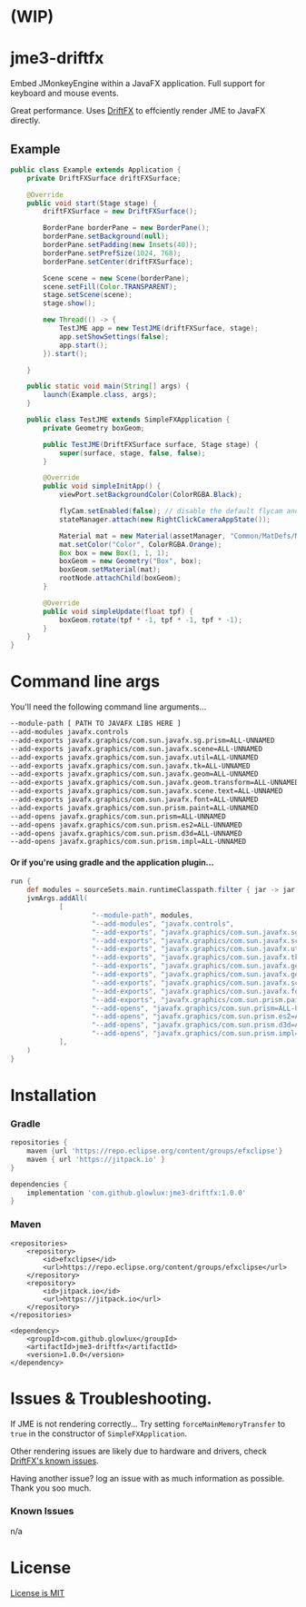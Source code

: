 # (WIP)
# jme3-driftfx

Embed JMonkeyEngine within a JavaFX application. Full support for keyboard and mouse events.  

Great performance. Uses [DriftFX](https://github.com/eclipse-efx/efxclipse-drift) to effciently render JME to JavaFX directly.

## Example
```java
public class Example extends Application {
    private DriftFXSurface driftFXSurface;

    @Override
    public void start(Stage stage) {
        driftFXSurface = new DriftFXSurface();

        BorderPane borderPane = new BorderPane();
        borderPane.setBackground(null);
        borderPane.setPadding(new Insets(40));
        borderPane.setPrefSize(1024, 768);
        borderPane.setCenter(driftFXSurface);

        Scene scene = new Scene(borderPane);
        scene.setFill(Color.TRANSPARENT);
        stage.setScene(scene);
        stage.show();

        new Thread(() -> {
            TestJME app = new TestJME(driftFXSurface, stage);
            app.setShowSettings(false);
            app.start();
        }).start();

    }

    public static void main(String[] args) {
        launch(Example.class, args);
    }

    public class TestJME extends SimpleFXApplication {
        private Geometry boxGeom;

        public TestJME(DriftFXSurface surface, Stage stage) {
            super(surface, stage, false, false);
        }

        @Override
        public void simpleInitApp() {
            viewPort.setBackgroundColor(ColorRGBA.Black);

            flyCam.setEnabled(false); // disable the default flycam and replace it with a cam that does not lock the camera instantly.
            stateManager.attach(new RightClickCameraAppState());

            Material mat = new Material(assetManager, "Common/MatDefs/Misc/Unshaded.j3md");
            mat.setColor("Color", ColorRGBA.Orange);
            Box box = new Box(1, 1, 1);
            boxGeom = new Geometry("Box", box);
            boxGeom.setMaterial(mat);
            rootNode.attachChild(boxGeom);
        }

        @Override
        public void simpleUpdate(float tpf) {
            boxGeom.rotate(tpf * -1, tpf * -1, tpf * -1);
        }
    }
}
```
# Command line args
You'll need the following command line arguments...
```bash
--module-path [ PATH TO JAVAFX LIBS HERE ]
--add-modules javafx.controls
--add-exports javafx.graphics/com.sun.javafx.sg.prism=ALL-UNNAMED 
--add-exports javafx.graphics/com.sun.javafx.scene=ALL-UNNAMED 
--add-exports javafx.graphics/com.sun.javafx.util=ALL-UNNAMED 
--add-exports javafx.graphics/com.sun.javafx.tk=ALL-UNNAMED 
--add-exports javafx.graphics/com.sun.javafx.geom=ALL-UNNAMED 
--add-exports javafx.graphics/com.sun.javafx.geom.transform=ALL-UNNAMED 
--add-exports javafx.graphics/com.sun.javafx.scene.text=ALL-UNNAMED 
--add-exports javafx.graphics/com.sun.javafx.font=ALL-UNNAMED 
--add-exports javafx.graphics/com.sun.prism.paint=ALL-UNNAMED 
--add-opens javafx.graphics/com.sun.prism=ALL-UNNAMED
--add-opens javafx.graphics/com.sun.prism.es2=ALL-UNNAMED 
--add-opens javafx.graphics/com.sun.prism.d3d=ALL-UNNAMED 
--add-opens javafx.graphics/com.sun.prism.impl=ALL-UNNAMED
```

#### Or if you're using gradle and the application plugin...
```gradle
run {
    def modules = sourceSets.main.runtimeClasspath.filter { jar -> jar.getName().contains('javafx-') } .getAsPath()
    jvmArgs.addAll(
            [
                    "--module-path", modules,
                    "--add-modules", "javafx.controls",
                    "--add-exports", "javafx.graphics/com.sun.javafx.sg.prism=ALL-UNNAMED",
                    "--add-exports", "javafx.graphics/com.sun.javafx.scene=ALL-UNNAMED",
                    "--add-exports", "javafx.graphics/com.sun.javafx.util=ALL-UNNAMED",
                    "--add-exports", "javafx.graphics/com.sun.javafx.tk=ALL-UNNAMED",
                    "--add-exports", "javafx.graphics/com.sun.javafx.geom=ALL-UNNAMED",
                    "--add-exports", "javafx.graphics/com.sun.javafx.geom.transform=ALL-UNNAMED",
                    "--add-exports", "javafx.graphics/com.sun.javafx.scene.text=ALL-UNNAMED",
                    "--add-exports", "javafx.graphics/com.sun.javafx.font=ALL-UNNAMED",
                    "--add-exports", "javafx.graphics/com.sun.prism.paint=ALL-UNNAMED",
                    "--add-opens", "javafx.graphics/com.sun.prism=ALL-UNNAMED",
                    "--add-opens", "javafx.graphics/com.sun.prism.es2=ALL-UNNAMED",
                    "--add-opens", "javafx.graphics/com.sun.prism.d3d=ALL-UNNAMED",
                    "--add-opens", "javafx.graphics/com.sun.prism.impl=ALL-UNNAMED",
            ],
    )
}
```

# Installation
### Gradle
```gradle
repositories {
	maven {url 'https://repo.eclipse.org/content/groups/efxclipse'}
	maven { url 'https://jitpack.io' }
}

dependencies {
	implementation 'com.github.glowlux:jme3-driftfx:1.0.0'
}
```

### Maven
```maven
<repositories>
	<repository>
		<id>efxclipse</id>
		<url>https://repo.eclipse.org/content/groups/efxclipse</url>
	</repository>
	<repository>
		<id>jitpack.io</id>
		<url>https://jitpack.io</url>
	</repository>
</repositories>
 
<dependency>
	<groupId>com.github.glowlux</groupId>
	<artifactId>jme3-driftfx</artifactId>
	<version>1.0.0</version>
</dependency>
 ```
 
 # Issues & Troubleshooting. 
 If JME is not rendering correctly... Try setting ``forceMainMemoryTransfer`` to ``true`` in the constructor of ``SimpleFXApplication``. 
 
 Other rendering issues are likely due to hardware and drivers, check [DriftFX's known issues](https://github.com/eclipse-efx/efxclipse-drift#known-issues).
 
Having another issue? log an issue with as much information as possible. Thank you soo much. 

### Known Issues
n/a
 
# License 
[License is MIT](https://github.com/glowlux/jme3-driftfx/blob/main/LICENSE)

 


